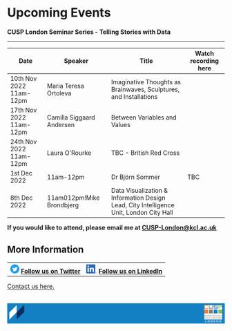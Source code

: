 # Upcoming Events

**CUSP London Seminar Series - Telling Stories with Data** 

--------------------------------
|Date|Speaker|Title|Watch recording here|
|-----------|----------|----------|----------|
|10th Nov 2022 11am-12pm|Maria Teresa Ortoleva|Imaginative Thoughts as Brainwaves, Sculptures, and Installations|
|17th Nov 2022 11am-12pm|Camilla Siggaard Andersen|Between Variables and Values|
|24th Nov 2022 11am-12pm|Laura O'Rourke|TBC - British Red Cross|
|1st Dec 2022|11am-12pm|Dr Björn Sommer| TBC|
|8th Dec 2022|11am012pm!Mike Brondbjerg|Data Visualization & Information Design Lead, City Intelligence Unit, London City Hall|


**If you would like to attend, please email me at CUSP-London@kcl.ac.uk**
                                     

## More Information

<table border="0" cellspacing="0" cellpadding="0">
  <tr>
    <th>
<a href="https://twitter.com/cusplondon?lang=en"><img src="./assets/Twitterblue.svg" alt="Twitter" style="width:21px;height:21px;"></a>
<a href="https://twitter.com/cusplondon?lang=en">Follow us on Twitter</a>
    </th>
        <th>
<a href="https://www.linkedin.com/company/centre-for-urban-science-and-progress-london-cusp-london-king-s-college-london/"><img src="./assets/LI-In-Bug.png" alt="Linked In" style="height:21px;"></a>
<a href="https://www.linkedin.com/company/centre-for-urban-science-and-progress-london-cusp-london-king-s-college-london/)">Follow us on LinkedIn</a>
       </th>
   </tr>
</table>
  
[Contact us here.](./YouCanJoinUs.md)<br><br>

![CUSP London Logo](./assets/CUSPbanner_thin_03.png)
